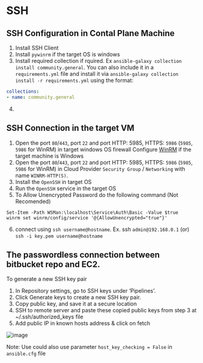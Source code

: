 # SSH

## SSH Configuration in Contal Plane Machine
1. Install SSH Client
2. Install `pywinrm` if the target OS is windows
3. Install required collection if rquired. Ex `ansible-galaxy collection install community.general`. 
You can also include it in a `requirements.yml` file and install it via `ansible-galaxy collection install -r requirements.yml` using the format:

```yml
collections:
- name: community.general
```

4.  
## SSH Connection in the target VM

1. Open the port `80`/`443`, port `22` and port HTTP: 5985, HTTPS: `5986` (`5985`, `5986` for WinRM) in target windows OS firewall 
    Configure [WinRM](https://www.visualstudiogeeks.com/devops/how-to-configure-winrm-for-https-manually) if the target machine is Windows
2. Open the port `80`/`443`, port `22` and port HTTP: 5985, HTTPS: `5986` (`5985`, `5986` for WinRM) in Cloud Provider `Security Group` / `Networking` with name `WINRM-HTTP(S)`.
3. Install the `OpenSSH` in target OS
4. Run the `OpenSSH` service in the target OS
5. To Allow Unencrypted Password do the following command (Not Recomended)
```shell
Set-Item -Path WSMan:\localhost\Service\Auth\Basic -Value $true
winrm set winrm/config/service '@{AllowUnencrypted="true"}'
```
6. connect using `ssh username@hostname`. Ex. ssh `admin@192.168.0.1` (or) `ssh -i key.pem username@hostname`

## The passwordless connection between bitbucket repo and EC2.

To generate a new SSH key pair
1. In Repository settings, go to SSH keys under ‘Pipelines’.
2. Click Generate keys to create a new SSH key pair.
3. Copy public key, and save it at a secure location
4. SSH to remote server and paste these copied public keys from step 3 at ~/.ssh/authorized_keys file
5. Add public IP in known hosts address & click on fetch

![image](https://user-images.githubusercontent.com/9244766/140699417-7bb1873d-9a29-492f-afa2-b8b3cf45dbc9.png)

Note: Use could also use parameter `host_key_checking = False` in `ansible.cfg` file
